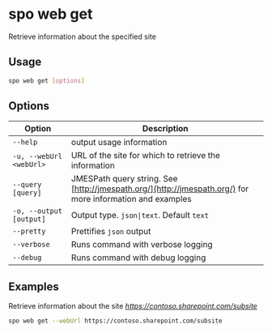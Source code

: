# spo web get

Retrieve information about the specified site

## Usage

```sh
spo web get [options]
```

## Options

Option|Description
------|-----------
`--help`|output usage information
`-u, --webUrl <webUrl>`|URL of the site for which to retrieve the information
`--query [query]`|JMESPath query string. See [http://jmespath.org/](http://jmespath.org/) for more information and examples
`-o, --output [output]`|Output type. `json\|text`. Default `text`
`--pretty`|Prettifies `json` output
`--verbose`|Runs command with verbose logging
`--debug`|Runs command with debug logging

## Examples

Retrieve information about the site _https://contoso.sharepoint.com/subsite_

```sh
spo web get --webUrl https://contoso.sharepoint.com/subsite
```